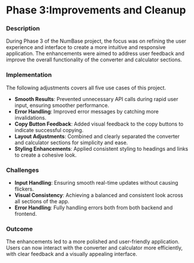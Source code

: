 # Phase 3:Improvements and Cleanup

### Description

During Phase 3 of the NumBase project, the focus was on refining the user experience and interface to create a more intuitive and responsive application. The enhancements were aimed to address user feedback and improve the overall functionality of the converter and calculator sections.

### Implementation

The following adjustments covers all five use cases of this project.

- **Smooth Results**: Prevented unnecessary API calls during rapid user input, ensuring smoother performance.
- **Error Handling**: Improved error messages by catching more invalidations.
- **Copy Button Feedback**: Added visual feedback to the copy buttons to indicate successful copying.
- **Layout Adjustments**: Combined and clearly separated the converter and calculator sections for simplicity and ease.
- **Styling Enhancements**: Applied consistent styling to headings and links to create a cohesive look.


### Challenges

- **Input Handling**: Ensuring smooth real-time updates without causing flickers.
- **Visual Consistency**: Achieving a balanced and consistent look across all sections of the app.
- **Error Handling**: Fully handling errors both from both backend and frontend.


### Outcome

The enhancements led to a more polished and user-friendly application. Users can now interact with the converter and calculator more efficiently, with clear feedback and a visually appealing interface.
